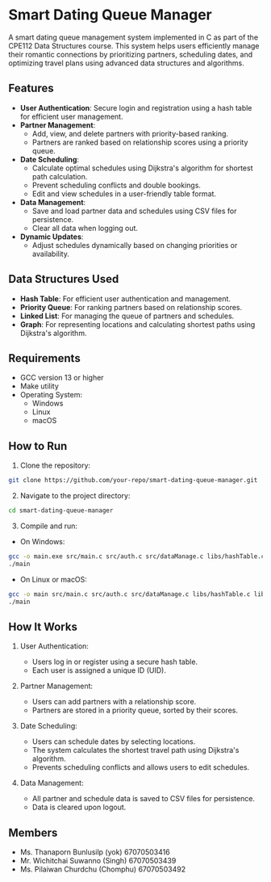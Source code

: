 # Smart Dating Queue Manager

A smart dating queue management system implemented in C as part of the CPE112 Data Structures course. This system helps users efficiently manage their romantic connections by prioritizing partners, scheduling dates, and optimizing travel plans using advanced data structures and algorithms.

## Features

- **User Authentication**: Secure login and registration using a hash table for efficient user management.
- **Partner Management**:
  - Add, view, and delete partners with priority-based ranking.
  - Partners are ranked based on relationship scores using a priority queue.
- **Date Scheduling**:
  - Calculate optimal schedules using Dijkstra's algorithm for shortest path calculation.
  - Prevent scheduling conflicts and double bookings.
  - Edit and view schedules in a user-friendly table format.
- **Data Management**:
  - Save and load partner data and schedules using CSV files for persistence.
  - Clear all data when logging out.
- **Dynamic Updates**:
  - Adjust schedules dynamically based on changing priorities or availability.

## Data Structures Used

- **Hash Table**: For efficient user authentication and management.
- **Priority Queue**: For ranking partners based on relationship scores.
- **Linked List**: For managing the queue of partners and schedules.
- **Graph**: For representing locations and calculating shortest paths using Dijkstra's algorithm.

## Requirements

- GCC version 13 or higher
- Make utility
- Operating System:
  - Windows
  - Linux 
  - macOS 

## How to Run

1. Clone the repository:

```bash
git clone https://github.com/your-repo/smart-dating-queue-manager.git
```
2. Navigate to the project directory:

```bash
cd smart-dating-queue-manager
```
3. Compile and run:

- On Windows:

```bash
gcc -o main.exe src/main.c src/auth.c src/dataManage.c libs/hashTable.c libs/priorityQueue.c libs/dijkstras.c -Iinclude
./main
```

- On Linux or macOS:

```bash
gcc -o main src/main.c src/auth.c src/dataManage.c libs/hashTable.c libs/priorityQueue.c libs/dijkstras.c -Iinclude
./main
```
## How It Works
1. User Authentication:

    - Users log in or register using a secure hash table.
    - Each user is assigned a unique ID (UID).

2. Partner Management:

    - Users can add partners with a relationship score.
    - Partners are stored in a priority queue, sorted by their scores.

3. Date Scheduling:

    - Users can schedule dates by selecting locations.
    - The system calculates the shortest travel path using Dijkstra's algorithm.
    - Prevents scheduling conflicts and allows users to edit schedules.

4. Data Management:

    - All partner and schedule data is saved to CSV files for persistence.
    - Data is cleared upon logout.

## Members
- Ms. Thanaporn Bunlusilp (yok) 67070503416
- Mr. Wichitchai Suwanno (Singh) 67070503439
- Ms. Pilaiwan Churdchu (Chomphu) 67070503492